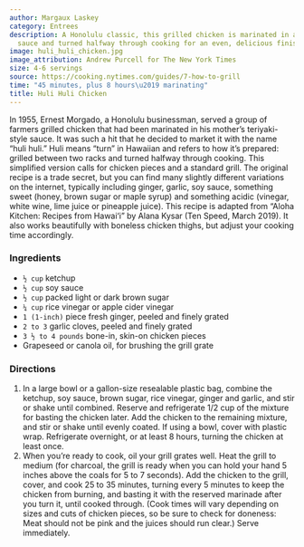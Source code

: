 ```yaml
---
author: Margaux Laskey
category: Entrees
description: A Honolulu classic, this grilled chicken is marinated in a teriyaki-style
  sauce and turned halfway through cooking for an even, delicious finish.
image: huli_huli_chicken.jpg
image_attribution: Andrew Purcell for The New York Times
size: 4-6 servings
source: https://cooking.nytimes.com/guides/7-how-to-grill
time: "45 minutes, plus 8 hours\u2019 marinating"
title: Huli Huli Chicken
---
```

In 1955, Ernest Morgado, a Honolulu businessman, served a group of farmers grilled chicken that had been marinated in his mother’s teriyaki-style sauce. It was such a hit that he decided to market it with the name “huli huli.” Huli means “turn” in Hawaiian and refers to how it’s prepared: grilled between two racks and turned halfway through cooking. This simplified version calls for chicken pieces and a standard grill. The original recipe is a trade secret, but you can find many slightly different variations on the internet, typically including ginger, garlic, soy sauce, something sweet (honey, brown sugar or maple syrup) and something acidic (vinegar, white wine, lime juice or pineapple juice). This recipe is adapted from “Aloha Kitchen: Recipes from Hawai‘i” by Alana Kysar (Ten Speed, March 2019). It also works beautifully with boneless chicken thighs, but adjust your cooking time accordingly.

### Ingredients

* `½ cup` ketchup
* `½ cup` soy sauce
* `½ cup` packed light or dark brown sugar
* `¼ cup` rice vinegar or apple cider vinegar
* `1 (1-inch)` piece fresh ginger, peeled and finely grated
* `2 to 3` garlic cloves, peeled and finely grated
* `3 ½ to 4 pounds` bone-in, skin-on chicken pieces
* Grapeseed or canola oil, for brushing the grill grate

### Directions

1. In a large bowl or a gallon-size resealable plastic bag, combine the ketchup, soy sauce, brown sugar, rice vinegar, ginger and garlic, and stir or shake until combined. Reserve and refrigerate 1/2 cup of the mixture for basting the chicken later. Add the chicken to the remaining mixture, and stir or shake until evenly coated. If using a bowl, cover with plastic wrap. Refrigerate overnight, or at least 8 hours, turning the chicken at least once.
2. When you’re ready to cook, oil your grill grates well. Heat the grill to medium (for charcoal, the grill is ready when you can hold your hand 5 inches above the coals for 5 to 7 seconds). Add the chicken to the grill, cover, and cook 25 to 35 minutes, turning every 5 minutes to keep the chicken from burning, and basting it with the reserved marinade after you turn it, until cooked through. (Cook times will vary depending on sizes and cuts of chicken pieces, so be sure to check for doneness: Meat should not be pink and the juices should run clear.) Serve immediately.